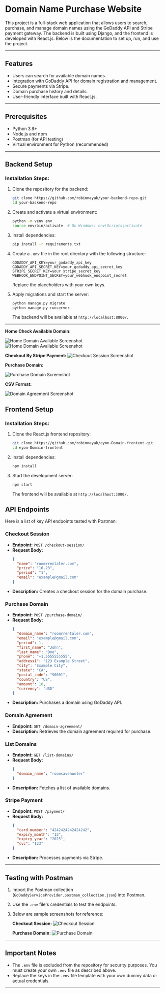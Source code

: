 # Domain Name Purchase Website

This project is a full-stack web application that allows users to search, purchase, and manage domain names using the GoDaddy API and Stripe payment gateway. The backend is built using Django, and the frontend is developed with React.js. Below is the documentation to set up, run, and use the project.

---

## Features

- Users can search for available domain names.
- Integration with GoDaddy API for domain registration and management.
- Secure payments via Stripe.
- Domain purchase history and details.
- User-friendly interface built with React.js.

---

## Prerequisites

- Python 3.8+
- Node.js and npm
- Postman (for API testing)
- Virtual environment for Python (recommended)

---

## Backend Setup

### Installation Steps:

1. Clone the repository for the backend:

   ```bash
   git clone https://github.com/robinnayak/your-backend-repo.git
   cd your-backend-repo
   ```

2. Create and activate a virtual environment:

   ```bash
   python -m venv env
   source env/bin/activate  # On Windows: env\Scripts\activate
   ```

3. Install dependencies:

   ```bash
   pip install -r requirements.txt
   ```

4. Create a `.env` file in the root directory with the following structure:

   ```env
   GODADDY_API_KEY=your_godaddy_api_key
   GODADDY_API_SECRET_KEY=your_godaddy_api_secret_key
   STRIPE_SECRET_KEY=your_stripe_secret_key
   WEBHOOK_ENDPOINT_SECRET=your_webhook_endpoint_secret
   ```

   Replace the placeholders with your own keys.

5. Apply migrations and start the server:

   ```bash
   python manage.py migrate
   python manage.py runserver
   ```

   The backend will be available at `http://localhost:8000/`.

---

**Home Check Available Domain:**

![Home Domain Available Screenshot](dns-service\screenshot\home_1.png)
![Home Domain Available Screenshot](dns-service\screenshot\home_available_1.png)

**Checkout By Stripe Payment:**
![Checkout Session Screenshot](dns-service\screenshot\checkout_1.png)

**Purchase Domain:**

![Purchase Domain Screenshot](dns-service\screenshot\payment_succesfull_1.png)

**CSV Format:**

![Domain Agreement Screenshot](dns-service\screenshot\csv_1.png)

## Frontend Setup

### Installation Steps:

1. Clone the React.js frontend repository:

   ```bash
   git clone https://github.com/robinnayak/eyon-Domain-frontent.git
   cd eyon-Domain-frontent
   ```

2. Install dependencies:

   ```bash
   npm install
   ```

3. Start the development server:

   ```bash
   npm start
   ```

   The frontend will be available at `http://localhost:3000/`.

## API Endpoints

Here is a list of key API endpoints tested with Postman:

### **Checkout Session**

- **Endpoint:** `POST /checkout-session/`
- **Request Body:**
  ```json
  {
    "name": "roomrrentaler.com",
    "price": "10.23",
    "period": "1",
    "email": "example@gmail.com"
  }
  ```
- **Description:** Creates a checkout session for the domain purchase.

### **Purchase Domain**

- **Endpoint:** `POST /purchase-domain/`
- **Request Body:**
  ```json
  {
    "domain_name": "roomrrentaler.com",
    "email": "example@gmail.com",
    "period": 1,
    "first_name": "John",
    "last_name": "Doe",
    "phone": "+1.5555555555",
    "address1": "123 Example Street",
    "city": "Example City",
    "state": "CA",
    "postal_code": "90001",
    "country": "US",
    "amount": 10,
    "currency": "USD"
  }
  ```
- **Description:** Purchases a domain using GoDaddy API.

### **Domain Agreement**

- **Endpoint:** `GET /domain-agreement/`
- **Description:** Retrieves the domain agreement required for purchase.

### **List Domains**

- **Endpoint:** `GET /list-domains/`
- **Request Body:**
  ```json
  {
    "domain_name": "roomsavehunter"
  }
  ```
- **Description:** Fetches a list of available domains.

### **Stripe Payment**

- **Endpoint:** `POST /payment/`
- **Request Body:**
  ```json
  {
    "card_number": "4242424242424242",
    "expiry_month": "12",
    "expiry_year": "2025",
    "cvc": "123"
  }
  ```
- **Description:** Processes payments via Stripe.

---

## Testing with Postman

1. Import the Postman collection (`GoDaddyServiceProvider.postman_collection.json`) into Postman.
2. Use the `.env` file's credentials to test the endpoints.
3. Below are sample screenshots for reference:

   **Checkout Session:**
   ![Checkout Session](path/to/checkout-session-screenshot.png)

   **Purchase Domain:**
   ![Purchase Domain](path/to/purchase-domain-screenshot.png)

---

## Important Notes

- The `.env` file is excluded from the repository for security purposes. You must create your own `.env` file as described above.
- Replace the keys in the `.env` file template with your own dummy data or actual credentials.

---
